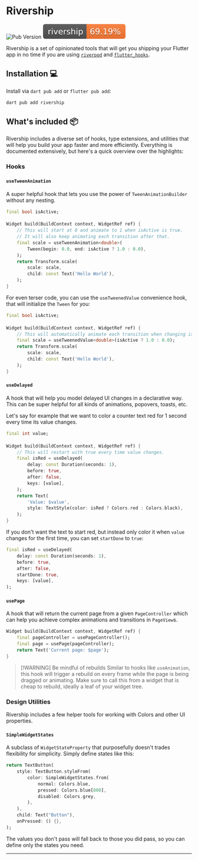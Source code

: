 # Rivership

![Pub Version](https://img.shields.io/pub/v/rivership)
[![Coverage](./coverage.svg)](./test/)

Rivership is a set of opinionated tools that will get you shipping your Flutter app in no time if you are using [`riverpod`](https://pub.dev/packages/hooks_riverpod) and [`flutter_hooks`](https://pub.dev/packages/flutter_hooks).

## Installation 💻

Install via `dart pub add` or `flutter pub add`:

```sh
dart pub add rivership
```

## What's included 📦
Rivership includes a diverse set of hooks, type extensions, and utilities that will help you build your app faster and more efficiently. Everything is documented extensively, but here's a quick overview over the highlights:

### Hooks

#### `useTweenAnimation`
A super helpful hook that lets you use the power of `TweenAnimationBuilder` without any nesting.

```dart
final bool isActive;

Widget build(BuildContext context, WidgetRef ref) {
    // This will start at 0 and animate to 1 when isActive is true.
    // It will also keep animating each transition after that.
    final scale = useTweenAnimation<double>(
        Tween(begin: 0.0, end: isActive ? 1.0 : 0.0),
    );
    return Transform.scale(
        scale: scale,
        child: const Text('Hello World'),
    );
}

```

For even terser code, you can use the `useTweenedValue` convenience hook, that will initialize the `Tween` for you:

```dart
final bool isActive;

Widget build(BuildContext context, WidgetRef ref) {
    // This will automatically animate each transition when changing isActive.
    final scale = useTweenedValue<double>(isActive ? 1.0 : 0.0);
    return Transform.scale(
        scale: scale,
        child: const Text('Hello World'),
    );
}    
```

#### `useDelayed`
A hook that will help you model delayed UI changes in a declarative way.
This can be super helpful for all kinds of animations, popovers, toasts, etc.

Let's say for example that we want to color a counter text red for 1 second every time its value changes.

```dart
final int value;

Widget build(BuildContext context, WidgetRef ref) {
    // This will restart with true every time value changes.
    final isRed = useDelayed(
        delay: const Duration(seconds: 1),
        before: true,
        after: false,
        keys: [value],
    );
    return Text(
        'Value: $value', 
        style: TextStyle(color: isRed ? Colors.red : Colors.black),
    );
}
```

If you don't want the text to start red, but instead only color it when `value` changes for the first time, you can set `startDone` to `true`:

```dart
final isRed = useDelayed(
    delay: const Duration(seconds: 1),
    before: true,
    after: false,
    startDone: true,
    keys: [value],
);
```


#### `usePage`
A hook that will return the current page from a given `PageController` which can help you achieve complex animations and transitions in `PageView`s.

```dart
Widget build(BuildContext context, WidgetRef ref) {
    final pageController = usePageController();
    final page = usePage(pageController);
    return Text('Current page: $page');
}
```

> [!WARNING] Be mindful of rebuilds
> Similar to hooks like `useAnimation`, this hook will trigger a rebuild on every frame while the page is being dragged or animating.
> Make sure to call this from a widget that is cheap to rebuild, ideally a leaf of your widget tree.

### Design Utilities
Rivership includes a few helper tools for working with Colors and other UI properties.

#### `SimpleWidgetStates`
A subclass of `WidgetStateProperty` that purposefully doesn't trades flexibility for simplicity.
Simply define states like this:

```dart
return TextButton(
    style: TextButton.styleFrom(
        color: SimpleWidgetStates.from(
            normal: Colors.blue,
            pressed: Colors.blue[800],
            disabled: Colors.grey,
        ),
    ),
    child: Text("Button"),
    onPressed: () {},
);
```

The values you don't pass will fall back to those you did pass, so you can define only the states you need.

---


[dart_install_link]: https://dart.dev/get-dart
[github_actions_link]: https://docs.github.com/en/actions/learn-github-actions
[license_badge]: https://img.shields.io/badge/license-MIT-blue.svg
[license_link]: https://opensource.org/licenses/MIT
[mason_link]: https://github.com/felangel/mason
[very_good_ventures_link]: https://verygood.ventures
